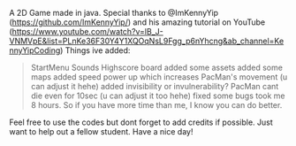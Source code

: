 A 2D Game made in java. Special thanks to @ImKennyYip (https://github.com/ImKennyYip/) and his amazing tutorial on YouTube (https://www.youtube.com/watch?v=lB_J-VNMVpE&list=PLnKe36F30Y4Y1XQOqNsL9Fgg_p6nYhcng&ab_channel=KennyYipCoding)
Things ive added:
>StartMenu
>Sounds
>Highscore board
>added some assets
>added some maps
>added speed power up which increases PacMan's movement (u can adjust it hehe)
>added invisibility or invulnerability? PacMan cant die even for 10sec (u can adjust it too hehe)
>fixed some bugs
>took me 8 hours. So if you have more time than me, I know you can do better.

Feel free to use the codes but dont forget to add credits if possible. Just want to help out a fellow student. Have a nice day!

